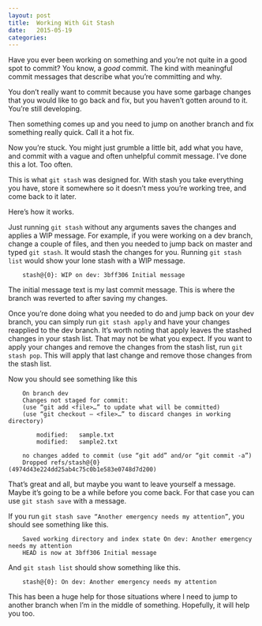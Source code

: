```yaml
---
layout: post
title:  Working With Git Stash
date:   2015-05-19
categories:
---
```


Have you ever been working on something and you’re not quite in a good spot to commit? You know, a *good* commit. The kind with meaningful commit messages that describe what you’re committing and why.

You don’t really want to commit because you have some garbage changes that you would like to go back and fix, but you haven’t gotten around to it. You’re still developing.

Then something comes up and you need to jump on another branch and fix something really quick. Call it a hot fix.

Now you’re stuck. You might just grumble a little bit, add what you have, and commit with a vague and often unhelpful commit message. I’ve done this a lot. Too often.

This is what `git stash` was designed for. With stash you take everything you have, store it somewhere so it doesn’t mess you’re working tree, and come back to it later.

Here’s how it works.

Just running `git stash` without any arguments saves the changes and applies a WIP message. For example, if you were working on a dev branch, change a couple of files, and then you needed to jump back on master and typed `git stash`. It would stash the changes for you. Running `git stash list` would show your lone stash with a WIP message.

		stash@{0}: WIP on dev: 3bff306 Initial message

The initial message text is my last commit message. This is where the branch was reverted to after saving my changes.

Once you’re done doing what you needed to do and jump back on your dev branch, you can simply run `git stash apply` and have your changes reapplied to the dev branch. It’s worth noting that apply leaves the stashed changes in your stash list. That may not be what you expect. If you want to apply your changes and remove the changes from the stash list, run `git stash pop`. This will apply that last change and remove those changes from the stash list.

Now you should see something like this

		On branch dev
		Changes not staged for commit:
  		(use “git add <file>…” to update what will be committed)
  		(use “git checkout — <file>…” to discard changes in working directory)

			modified:   sample.txt
			modified:   sample2.txt

		no changes added to commit (use “git add” and/or “git commit -a”)
		Dropped refs/stash@{0} 			(4974d43e224dd25ab4c75c0b1e583e0748d7d200)

That’s great and all, but maybe you want to leave yourself a message. Maybe it’s going to be a while before you come back. For that case you can use `git stash save` with a message.

If you run `git stash save “Another emergency needs my attention”`, you should see something like this.

		Saved working directory and index state On dev: Another emergency needs my attention
		HEAD is now at 3bff306 Initial message

And `git stash list` should show something like this.

		stash@{0}: On dev: Another emergency needs my attention

This has been a huge help for those situations where I need to jump to another branch when I’m in the middle of something. Hopefully, it will help you too.
